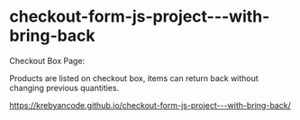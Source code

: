 # checkout-form-js-project---with-bring-back

Checkout Box Page:

Products are listed on checkout box, items can return back without changing previous quantities.

https://krebyancode.github.io/checkout-form-js-project---with-bring-back/
